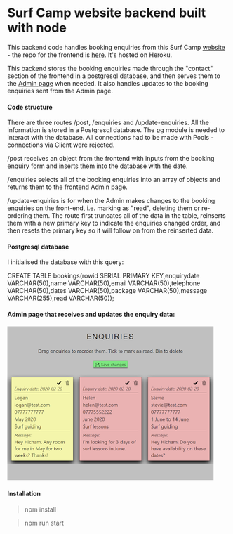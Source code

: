 Surf Camp website backend built with node
===========

This backend code handles booking enquiries from this Surf Camp [website](https://ckpantelides.github.io/desert-point) - the repo for the frontend is [here](https://github.com/ckpantelides/desert-point-server). It's hosted on Heroku.

This backend stores the booking enquiries made through the "contact" section of the frontend in a postgresql database, and then serves them to the [Admin page](https://github.com/ckpantelides/deser-point/#/admin) when needed. It also handles updates to the booking enquiries sent from the Admin page.

#### Code structure

There are three routes /post, /enquiries and /update-enquiries. All the information is stored in a Postgresql database. The [pg](https://www.npmjs.com/package/pg) module is needed to interact with the database. All connections had to be made with Pools - connections via Client were rejected.

/post receives an object from the frontend with inputs from the booking enquiry form and inserts them into the database with the date.

/enquiries selects all of the booking enquiries into an array of objects and returns them to the frontend Admin page.

/update-enquiries is for when the Admin makes changes to the booking enquiries on the front-end, i.e. marking as "read", deleting them or re-ordering them. The route first truncates all of the data in the table, reinserts them with a new primary key to indicate the enquiries changed order, and then resets the primary key so it will follow on from the reinserted data.

#### Postgresql database

I initialised the database with this query:

CREATE TABLE bookings(rowid SERIAL PRIMARY KEY,enquirydate VARCHAR(50),name VARCHAR(50),email VARCHAR(50),telephone VARCHAR(50),dates VARCHAR(50),package VARCHAR(50),message VARCHAR(255),read VARCHAR(50));

#### Admin page that receives and updates the enquiry data:

![img2]

#### Installation

> npm install

> npm run start

[img2]: https://github.com/ckpantelides/desert-point/blob/images/admin350.png
